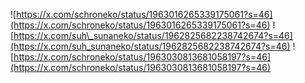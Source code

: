 ![https://x.com/schroneko/status/1963016265339175061?s=46](https://x.com/schroneko/status/1963016265339175061?s=46)
![https://x.com/suh\_sunaneko/status/1962825682238742674?s=46](https://x.com/suh_sunaneko/status/1962825682238742674?s=46)
![https://x.com/schroneko/status/1963030813681058197?s=46](https://x.com/schroneko/status/1963030813681058197?s=46)
